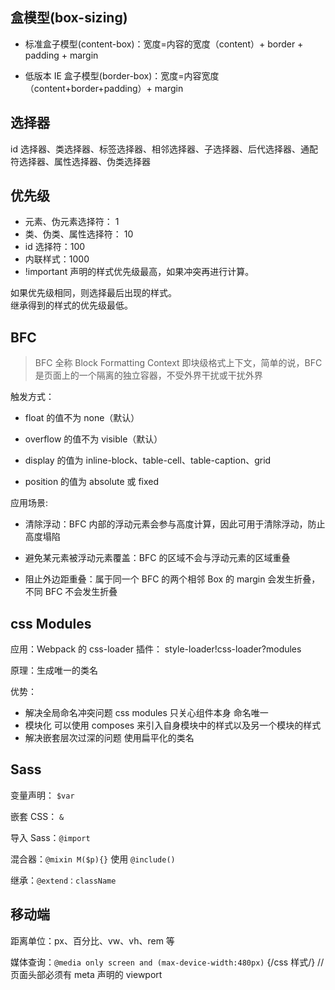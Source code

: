 <!--
 * @Author: Shaw
 * @Date: 2021-06-15 14:40:04
 * @Description: 布局
 * @LastEditors: Shaw
 * @LastEditTime: 2021-07-20 10:17:11
-->

## 盒模型(box-sizing)

- 标准盒子模型(content-box)：宽度=内容的宽度（content）+ border + padding + margin

- 低版本 IE 盒子模型(border-box)：宽度=内容宽度（content+border+padding）+ margin

## 选择器

id 选择器、类选择器、标签选择器、相邻选择器、子选择器、后代选择器、通配符选择器、属性选择器、伪类选择器

## 优先级

- 元素、伪元素选择符： 1
- 类、伪类、属性选择符： 10
- id 选择符：100
- 内联样式：1000
- !important 声明的样式优先级最高，如果冲突再进行计算。

如果优先级相同，则选择最后出现的样式。<br/>
继承得到的样式的优先级最低。

## BFC

> BFC 全称 Block Formatting Context 即块级格式上下文，简单的说，BFC 是页面上的一个隔离的独立容器，不受外界干扰或干扰外界

触发方式：

- float 的值不为 none（默认）

- overflow 的值不为 visible（默认）

- display 的值为 inline-block、table-cell、table-caption、grid

- position 的值为 absolute 或 fixed

应用场景:

- 清除浮动：BFC 内部的浮动元素会参与高度计算，因此可用于清除浮动，防止高度塌陷

- 避免某元素被浮动元素覆盖：BFC 的区域不会与浮动元素的区域重叠

- 阻止外边距重叠：属于同一个 BFC 的两个相邻 Box 的 margin 会发生折叠，不同 BFC 不会发生折叠

## css Modules

应用：Webpack 的 css-loader 插件： style-loader!css-loader?modules

原理：生成唯一的类名

优势：

- 解决全局命名冲突问题 css modules 只关心组件本身 命名唯一
- 模块化 可以使用 composes 来引入自身模块中的样式以及另一个模块的样式
- 解决嵌套层次过深的问题 使用扁平化的类名

## Sass

变量声明： `$var`

嵌套 CSS： `&`

导入 Sass：`@import`

混合器：`@mixin M($p){}` 使用 `@include()`

继承：`@extend：className`

## 移动端

距离单位：px、百分比、vw、vh、rem 等

媒体查询：`@media only screen and (max-device-width:480px)` {/css 样式/} // 页面头部必须有 meta 声明的 viewport

